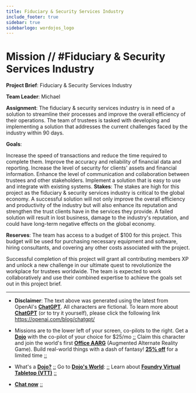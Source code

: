 ```yaml
---
title: Fiduciary & Security Services Industry
include_footer: true
sidebar: true
sidebarlogo: wordojos_logo
---
```

# Mission // #Fiduciary & Security Services Industry

**Project Brief**: Fiduciary & Security Services Industry

**Team Leader**: Michael

**Assignment**: The fiduciary & security services industry is in need of a solution to streamline their processes and improve the overall efficiency of their operations. The team of trustees is tasked with developing and implementing a solution that addresses the current challenges faced by the industry within 90 days.

**Goals**:

Increase the speed of transactions and reduce the time required to complete them.
Improve the accuracy and reliability of financial data and reporting.
Increase the level of security for clients' assets and financial information.
Enhance the level of communication and collaboration between trustees and other stakeholders.
Implement a solution that is easy to use and integrate with existing systems.
**Stakes**:
The stakes are high for this project as the fiduciary & security services industry is critical to the global economy. A successful solution will not only improve the overall efficiency and productivity of the industry but will also enhance its reputation and strengthen the trust clients have in the services they provide. A failed solution will result in lost business, damage to the industry's reputation, and could have long-term negative effects on the global economy.

**Reserves**:
The team has access to a budget of $100 for this project. This budget will be used for purchasing necessary equipment and software, hiring consultants, and covering any other costs associated with the project.

Successful completion of this project will grant all contributing members XP and unlock a new challenge in our ultimate quest to revolutionize the workplace for trustees worldwide. The team is expected to work collaboratively and use their combined expertise to achieve the goals set out in this project brief.

---

* **Disclaimer**: The text above was generated using the latest from OpenAI's [**ChatGPT**](https://openai.com/blog/chatgpt/).  All characters are fictional.  To learn more about [**ChatGPT**](https://openai.com/blog/chatgpt/) (or to try it yourself), please click the following link https://openai.com/blog/chatgpt/

* Missions are to the lower left of your screen, co-pilots to the right. Get a [**Dojo**](https://workmates.live/marketplace) with the co-pilot of your choice for $25/mo [::](https://workmates.live/marketplace)  Claim this character and join the world's first [**Office AARG**](https://dojos.world) (Augmented Alternate Reality Game). Build real-world things with a dash of fantasy! [**25% off**](https://blog.workmates.live/deal-on-a-dojo) for a limited time [::](https://blog.workmates.live/deal-on-a-dojo) 

* What's a [**Dojo?**](https://workdojos.com) [::](https://workdojos.com)  Go to [**Dojo's World**](https://dojos.world): [::](https://dojos.world)  Learn about [**Foundry Virtual Tabletop (VTT)**](https://foundryvtt.com) [::](https://foundryvtt.com/)

* [**Chat now**](https://chat.workmates.live/channel/support) [::](https://chat.workmates.live/channel/support)
